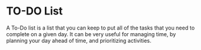 # TO-DO List 

A To-Do list is a list that you can keep to put all of the tasks that you need to complete on a given day. It can be very useful for managing time, by planning your day ahead of time, and prioritizing activities.

